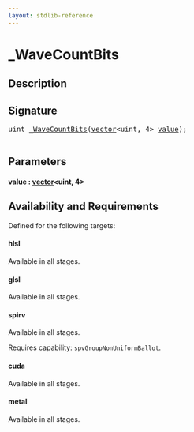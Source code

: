 ```yaml
---
layout: stdlib-reference
---
```


# \_WaveCountBits

## Description





## Signature 

<pre>
<span class="code_keyword">uint</span> <a href="0wavecountbits-015a.html">_WaveCountBits</a>(<a href="../types/vector/index.html" class="code_type">vector</a>&lt;<span class="code_keyword">uint</span>, 4&gt; <a href="0wavecountbits-015a.html#decl-value" class="code_param">value</a>);

</pre>

## Parameters

####  <a id="decl-value"></a>value  : [vector](../types/vector/index.html)\<uint, 4\>

## Availability and Requirements

Defined for the following targets:

#### hlsl
Available in all stages.

#### glsl
Available in all stages.

#### spirv
Available in all stages.

Requires capability: `spvGroupNonUniformBallot`.
#### cuda
Available in all stages.

#### metal
Available in all stages.



